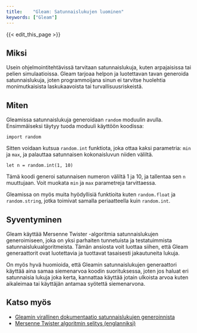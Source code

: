 ```yaml
---
title:    "Gleam: Satunnaislukujen luominen"
keywords: ["Gleam"]
---
```


{{< edit_this_page >}}

## Miksi

Usein ohjelmointitehtävissä tarvitaan satunnaislukuja, kuten arpajaisissa tai pelien simulaatioissa. Gleam tarjoaa helpon ja luotettavan tavan generoida satunnaislukuja, joten programmoijana sinun ei tarvitse huolehtia monimutkaisista laskukaavoista tai turvallisuusriskeistä.

## Miten

Gleamissa satunnaislukuja generoidaan `random` moduulin avulla. Ensimmäiseksi täytyy tuoda moduuli käyttöön koodissa:

```Gleam
import random
```

Sitten voidaan kutsua `random.int` funktiota, joka ottaa kaksi parametria: `min` ja `max`, ja palauttaa satunnaisen kokonaisluvun niiden väliltä.

```Gleam
let n = random.int(1, 10)
```

Tämä koodi generoi satunnaisen numeron väliltä 1 ja 10, ja tallentaa sen `n` muuttujaan. Voit muokata `min` ja `max` parametreja tarvittaessa. 

Gleamissa on myös muita hyödyllisiä funktioita kuten `random.float` ja `random.string`, jotka toimivat samalla periaatteella kuin `random.int`.

## Syventyminen

Gleam käyttää Mersenne Twister -algoritmia satunnaislukujen generoimiseen, joka on yksi parhaiten tunnetuista ja testatuimmista satunnaislukualgoritmeista. Tämän ansiosta voit luottaa siihen, että Gleam generaattorit ovat luotettavia ja tuottavat tasaisesti jakautuneita lukuja.

On myös hyvä huomioida, että Gleamin satunnaislukujen generaattori käyttää aina samaa siemenarvoa koodin suorituksessa, joten jos haluat eri satunnaisia lukuja joka kerta, kannattaa käyttää jotain ulkoista arvoa kuten aikaleimaa tai käyttäjän antamaa syötettä siemenarvona.

## Katso myös

- [Gleamin virallinen dokumentaatio satunnaislukujen generoinnista](https://gleam.run/documentation/guides/random#overview)
- [Mersenne Twister algoritmin selitys (englanniksi) ](https://en.wikipedia.org/wiki/Mersenne_Twister)